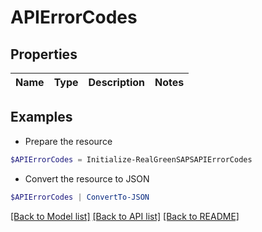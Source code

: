 # APIErrorCodes
## Properties

Name | Type | Description | Notes
------------ | ------------- | ------------- | -------------

## Examples

- Prepare the resource
```powershell
$APIErrorCodes = Initialize-RealGreenSAPSAPIErrorCodes 
```

- Convert the resource to JSON
```powershell
$APIErrorCodes | ConvertTo-JSON
```

[[Back to Model list]](../README.md#documentation-for-models) [[Back to API list]](../README.md#documentation-for-api-endpoints) [[Back to README]](../README.md)

